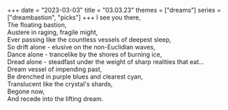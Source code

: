 +++
date = "2023-03-03"
title = "03.03.23"
themes = ["dreams"]
series = ["dreambastion", "picks"]
+++
I see you there,  
The floating bastion,  
Austere in raging, fragile might,  
Ever passing like the countless vessels of deepest sleep,  
So drift alone - elusive on the non-Euclidian waves,  
Dance alone - trancelike by the shores of burning ice,  
Dread alone - steadfast under the weight of sharp realities that eat...  
Dream vessel of impending past,  
Be drenched in purple blues and clearest cyan,  
Translucent like the crystal's shards,  
Begone now,  
And recede into the lifting dream.
